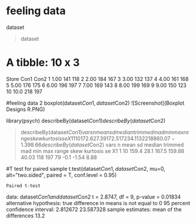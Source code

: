# feeling data
dataset

> dataset
# A tibble: 10 x 3
   Store  Con1  Con2
   <dbl> <dbl> <dbl>
 1  1.00   141   118
 2  2.00   184   167
 3  3.00   132   137
 4  4.00   161   168
 5  5.00   176   175
 6  6.00   196   197
 7  7.00   169   143
 8  8.00   199   169
 9  9.00   150   123
10 10.0    218   197


#feeling data 2
boxplot(dataset$Con1, dataset$Con2)
![Screenshot](Boxplot Designs R.PNG)

library(psych)
describeBy(dataset$Con1)
describeBy(dataset$Con2)

> describeBy(dataset$Con1)
   vars  n  mean    sd median trimmed  mad min max range skew kurtosis   se
X1    1 10 172.6 27.39  172.5     172 34.1 132 218    86 0.07    -1.39 8.66
> describeBy(dataset$Con2)
   vars  n  mean   sd median trimmed   mad min max range skew kurtosis   se
X1    1 10 159.4 28.1  167.5  159.88 40.03 118 197    79 -0.1    -1.54 8.88

#T test for paired sample
t.test(dataset$Con1, dataset$Con2, mu=0, alt="two.sided", paired = T, conf.level = 0.95)

	Paired t-test

data:  dataset$Con1 and dataset$Con2
t = 2.8747, df = 9, p-value = 0.01834
alternative hypothesis: true difference in means is not equal to 0
95 percent confidence interval:
  2.812672 23.587328
sample estimates:
mean of the differences 
                   13.2 
